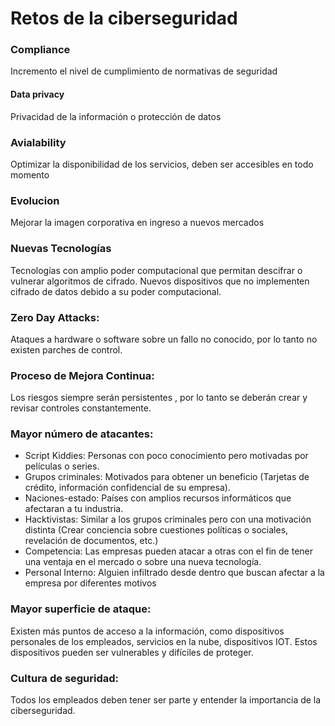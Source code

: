 # Retos de la ciberseguridad
### Compliance
Incremento el nivel de cumplimiento de normativas de seguridad
#### Data privacy
Privacidad de la información o protección de datos
### Avialability
Optimizar la disponibilidad de los servicios, deben ser accesibles en todo momento
### Evolucion
Mejorar la imagen corporativa en ingreso a nuevos mercados
### Nuevas Tecnologías
Tecnologías con amplio poder computacional que permitan descifrar o vulnerar algoritmos de cifrado.
Nuevos dispositivos que no implementen cifrado de datos debido a su poder computacional.
### Zero Day Attacks:
Ataques a hardware o software sobre un fallo no conocido, por lo tanto no existen parches de control.
### Proceso de Mejora Continua:
Los riesgos siempre serán persistentes , por lo tanto se deberán crear y revisar controles constantemente.
### Mayor número de atacantes:
* Script Kiddies: Personas con poco conocimiento pero motivadas por películas o series.
*  Grupos criminales: Motivados para obtener un beneficio (Tarjetas de crédito, información confidencial de su empresa).
*  Naciones-estado: Países con amplios recursos informáticos que afectaran a tu industria.
*  Hacktivistas: Similar a los grupos criminales pero con una motivación distinta (Crear conciencia sobre cuestiones políticas o sociales, revelación de documentos, etc.)
*  Competencia: Las empresas pueden atacar a otras con el fin de tener una ventaja en el mercado o sobre una nueva tecnología.
*  Personal Interno: Alguien infiltrado desde dentro que buscan afectar a la empresa por diferentes motivos
### Mayor superficie de ataque:
Existen más puntos de acceso a la información, como dispositivos personales de los empleados, servicios en la nube, dispositivos IOT. Estos dispositivos pueden ser vulnerables y difíciles de proteger.
### Cultura de seguridad:
Todos los empleados deben tener ser parte y entender la importancia de la ciberseguridad.

